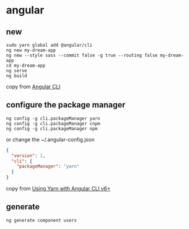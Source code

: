 # angular

## new

``` shell
sudo yarn global add @angular/cli
ng new my-dream-app
ng new --style sass --commit false -g true --routing false my-dream-app
cd my-dream-app
ng serve
ng build
```
copy from [Angular CLI](https://cli.angular.io/)

## configure the package manager

``` shell
ng config -g cli.packageManager yarn
ng config -g cli.packageManager cnpm
ng config -g cli.packageManager npm
```
or change the ~/.angular-config.json

``` json
{
  "version": 1,
  "cli": {
    "packageManager": "yarn"
  }
}
```
copy from [Using Yarn with Angular CLI v6+](https://medium.com/@beeman/using-yarn-with-angular-cli-v6-7f53a7678b93)

## generate
``` shell
ng generate component users
```
